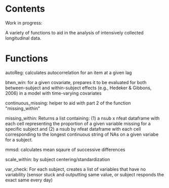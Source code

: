 # Contents

Work in progress:

A variety of functions to aid in the analysis of intensively collected longitudinal data.

# Functions

autoReg: calculates autocorrelation for an item at a given lag

btwn_win: for a given covariate, prepares it to be evaluated for both between-subject and within-subject effects (e.g., Hedeker & Gibbons, 2006) in a model with time-varying covariates

continuous_missing: helper to aid with part 2 of the function "missing_within"

missing_within: Returns a list containing: (1) a nsub x nfeat dataframe with each cell representing the proportion of a given variable missing for a specific subject and (2) a nsub by nfeat dataframe with each cell corresponding to the longest continuous string of NAs on a given variabe for a subject.  

mmsd: calculates mean sqaure of successive differences

scale_within: by subject centering/standardization

var_check: For each subject, creates a list of variables that have no variability (sensor stuck and outputting same value, or subject responds the exact same every day)

